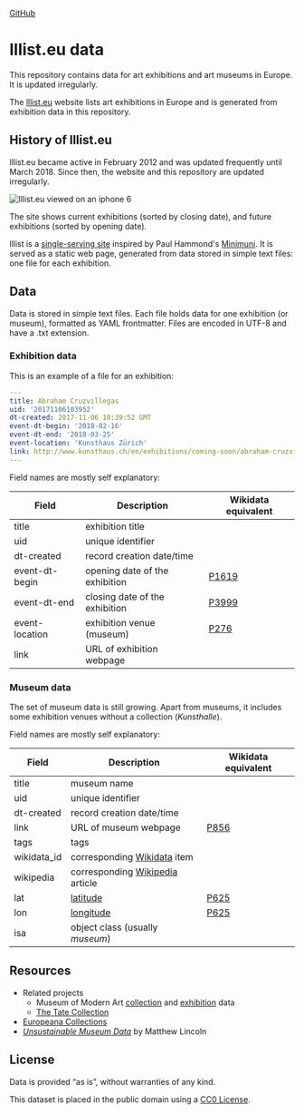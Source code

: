 [GitHub](https://github.com/lllisteu/lllisteu-data)

# lllist.eu data

This repository contains data for art exhibitions and art museums in Europe. It is updated irregularly.

The [lllist.eu](https://lllist.eu/) website lists art exhibitions in Europe and is generated from exhibition data in this repository.

## History of lllist.eu

lllist.eu became active in February 2012 and was updated frequently until March 2018. Since then, the website and this repository are updated irregularly.

![lllist.eu viewed on an iphone 6](lllist_iphone.png)

The site shows current exhibitions (sorted by closing date), and future exhibitions (sorted by opening date).

lllist is a [single-serving site](https://en.wikipedia.org/wiki/Single-serving_site) inspired by Paul Hammond's [Minimuni](https://minimuni.paulhammond.org/). It is served as a static web page, generated from data stored in simple text files: one file for each exhibition.

## Data

Data is stored in simple text files. Each file holds data for one exhibition (or museum), formatted as YAML frontmatter. Files are encoded in UTF-8 and have a .txt extension.

### Exhibition data

This is an example of a file for an exhibition:

```yaml
---
title: Abraham Cruzvillegas
uid: '20171106103952'
dt-created: 2017-11-06 10:39:52 GMT
event-dt-begin: '2018-02-16'
event-dt-end: '2018-03-25'
event-location: 'Kunsthaus Zürich'
link: http://www.kunsthaus.ch/en/exhibitions/coming-soon/abraham-cruzvillegas/
---
```

Field names are mostly self explanatory:

Field|Description|Wikidata equivalent
---|---|---
title|exhibition title| |
uid|unique identifier| |
dt-created|record creation date/time| |
event-dt-begin|opening date of the exhibition|[P1619](https://www.wikidata.org/wiki/Property:P1619)
event-dt-end|closing date of the exhibition|[P3999](https://www.wikidata.org/wiki/Property:P3999)
event-location|exhibition venue (museum)|[P276](https://www.wikidata.org/wiki/Property:P276)
link|URL of exhibition webpage| |

### Museum data

The set of museum data is still growing. Apart from museums, it includes some exhibition venues without a collection (_Kunsthalle_).

Field names are mostly self explanatory:

Field|Description|Wikidata equivalent
---|---|---
title|museum name| |
uid|unique identifier| |
dt-created|record creation date/time| |
link|URL of museum webpage|[P856](https://www.wikidata.org/wiki/Property:P856)
tags|tags| |
wikidata_id|corresponding [Wikidata](https://www.wikidata.org/) item| |
wikipedia|corresponding [Wikipedia](https://en.wikipedia.org/) article| |
lat|[latitude](https://en.wikipedia.org/wiki/Geographic_coordinate_system)|[P625](https://www.wikidata.org/wiki/Property:P625)
lon|[longitude](https://en.wikipedia.org/wiki/Geographic_coordinate_system)|[P625](https://www.wikidata.org/wiki/Property:P625)
isa|object class (usually _museum_)| |

## Resources

* Related projects
    * Museum of Modern Art [collection](https://github.com/MuseumofModernArt/collection) and [exhibition](https://github.com/MuseumofModernArt/exhibitions) data
    * [The Tate Collection](https://github.com/tategallery/collection)
* [Europeana Collections](https://www.europeana.eu/)
* [_Unsustainable Museum Data_](https://matthewlincoln.net/2015/01/26/unsustainable-museum-data.html) by Matthew Lincoln

## License

Data is provided “as is”, without warranties of any kind.

This dataset is placed in the public domain using a [CC0 License](https://creativecommons.org/publicdomain/zero/1.0/).
